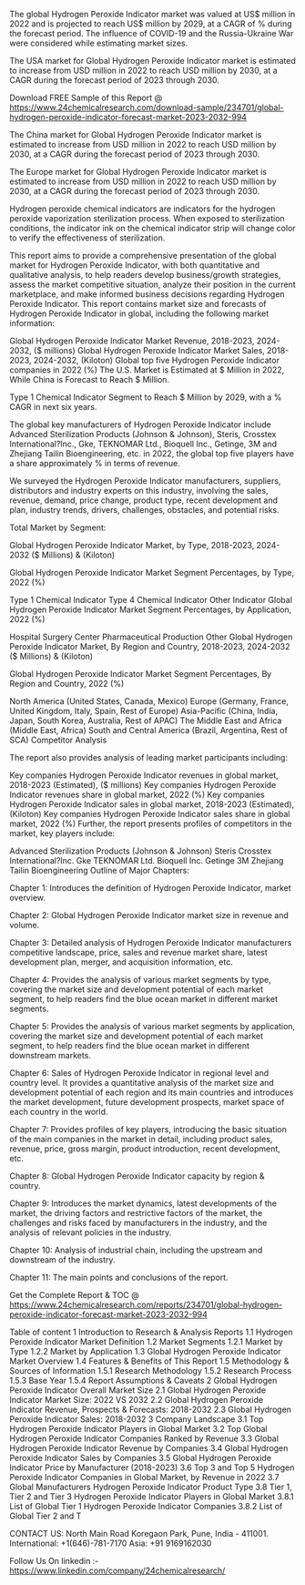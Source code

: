The global Hydrogen Peroxide Indicator market was valued at US$ million in 2022 and is projected to reach US$ million by 2029, at a CAGR of % during the forecast period. The influence of COVID-19 and the Russia-Ukraine War were considered while estimating market sizes.

The USA market for Global Hydrogen Peroxide Indicator  market is estimated to increase from USD million in 2022 to reach USD million by 2030, at a CAGR during the forecast period of 2023 through 2030.

Download FREE Sample of this Report @ https://www.24chemicalresearch.com/download-sample/234701/global-hydrogen-peroxide-indicator-forecast-market-2023-2032-994

The China market for Global Hydrogen Peroxide Indicator market is estimated to increase from USD million in 2022 to reach USD million by 2030, at a CAGR during the forecast period of 2023 through 2030.

The Europe market for Global Hydrogen Peroxide Indicator  market is estimated to increase from USD million in 2022 to reach USD million by 2030, at a CAGR during the forecast period of 2023 through 2030.

Hydrogen peroxide chemical indicators are indicators for the hydrogen peroxide vaporization sterilization process. When exposed to sterilization conditions, the indicator ink on the chemical indicator strip will change color to verify the effectiveness of sterilization.

This report aims to provide a comprehensive presentation of the global market for Hydrogen Peroxide Indicator, with both quantitative and qualitative analysis, to help readers develop business/growth strategies, assess the market competitive situation, analyze their position in the current marketplace, and make informed business decisions regarding Hydrogen Peroxide Indicator. This report contains market size and forecasts of Hydrogen Peroxide Indicator in global, including the following market information:

Global Hydrogen Peroxide Indicator Market Revenue, 2018-2023, 2024-2032, ($ millions)
Global Hydrogen Peroxide Indicator Market Sales, 2018-2023, 2024-2032, (Kiloton)
Global top five Hydrogen Peroxide Indicator companies in 2022 (%)
The U.S. Market is Estimated at $ Million in 2022, While China is Forecast to Reach $ Million.

Type 1 Chemical Indicator Segment to Reach $ Million by 2029, with a % CAGR in next six years.

The global key manufacturers of Hydrogen Peroxide Indicator include Advanced Sterilization Products (Johnson & Johnson), Steris, Crosstex International?Inc., Gke, TEKNOMAR Ltd., Bioquell Inc., Getinge, 3M and Zhejiang Tailin Bioengineering, etc. in 2022, the global top five players have a share approximately % in terms of revenue.

We surveyed the Hydrogen Peroxide Indicator manufacturers, suppliers, distributors and industry experts on this industry, involving the sales, revenue, demand, price change, product type, recent development and plan, industry trends, drivers, challenges, obstacles, and potential risks.

Total Market by Segment:

Global Hydrogen Peroxide Indicator Market, by Type, 2018-2023, 2024-2032 ($ Millions) & (Kiloton)

Global Hydrogen Peroxide Indicator Market Segment Percentages, by Type, 2022 (%)

Type 1 Chemical Indicator
Type 4 Chemical Indicator
Other Indicator
Global Hydrogen Peroxide Indicator Market Segment Percentages, by Application, 2022 (%)

Hospital
Surgery Center
Pharmaceutical Production
Other
Global Hydrogen Peroxide Indicator Market, By Region and Country, 2018-2023, 2024-2032 ($ Millions) & (Kiloton)

Global Hydrogen Peroxide Indicator Market Segment Percentages, By Region and Country, 2022 (%)

North America (United States, Canada, Mexico)
Europe (Germany, France, United Kingdom, Italy, Spain, Rest of Europe)
Asia-Pacific (China, India, Japan, South Korea, Australia, Rest of APAC)
The Middle East and Africa (Middle East, Africa)
South and Central America (Brazil, Argentina, Rest of SCA)
Competitor Analysis

The report also provides analysis of leading market participants including:

Key companies Hydrogen Peroxide Indicator revenues in global market, 2018-2023 (Estimated), ($ millions)
Key companies Hydrogen Peroxide Indicator revenues share in global market, 2022 (%)
Key companies Hydrogen Peroxide Indicator sales in global market, 2018-2023 (Estimated), (Kiloton)
Key companies Hydrogen Peroxide Indicator sales share in global market, 2022 (%)
Further, the report presents profiles of competitors in the market, key players include:

Advanced Sterilization Products (Johnson & Johnson)
Steris
Crosstex International?Inc.
Gke
TEKNOMAR Ltd.
Bioquell Inc.
Getinge
3M
Zhejiang Tailin Bioengineering
Outline of Major Chapters:

Chapter 1: Introduces the definition of Hydrogen Peroxide Indicator, market overview.

Chapter 2: Global Hydrogen Peroxide Indicator market size in revenue and volume.

Chapter 3: Detailed analysis of Hydrogen Peroxide Indicator manufacturers competitive landscape, price, sales and revenue market share, latest development plan, merger, and acquisition information, etc.

Chapter 4: Provides the analysis of various market segments by type, covering the market size and development potential of each market segment, to help readers find the blue ocean market in different market segments.

Chapter 5: Provides the analysis of various market segments by application, covering the market size and development potential of each market segment, to help readers find the blue ocean market in different downstream markets.

Chapter 6: Sales of Hydrogen Peroxide Indicator in regional level and country level. It provides a quantitative analysis of the market size and development potential of each region and its main countries and introduces the market development, future development prospects, market space of each country in the world.

Chapter 7: Provides profiles of key players, introducing the basic situation of the main companies in the market in detail, including product sales, revenue, price, gross margin, product introduction, recent development, etc.

Chapter 8: Global Hydrogen Peroxide Indicator capacity by region & country.

Chapter 9: Introduces the market dynamics, latest developments of the market, the driving factors and restrictive factors of the market, the challenges and risks faced by manufacturers in the industry, and the analysis of relevant policies in the industry.

Chapter 10: Analysis of industrial chain, including the upstream and downstream of the industry.

Chapter 11: The main points and conclusions of the report.

Get the Complete Report & TOC @ https://www.24chemicalresearch.com/reports/234701/global-hydrogen-peroxide-indicator-forecast-market-2023-2032-994

Table of content
1 Introduction to Research & Analysis Reports
1.1 Hydrogen Peroxide Indicator Market Definition
1.2 Market Segments
1.2.1 Market by Type
1.2.2 Market by Application
1.3 Global Hydrogen Peroxide Indicator Market Overview
1.4 Features & Benefits of This Report
1.5 Methodology & Sources of Information
1.5.1 Research Methodology
1.5.2 Research Process
1.5.3 Base Year
1.5.4 Report Assumptions & Caveats
2 Global Hydrogen Peroxide Indicator Overall Market Size
2.1 Global Hydrogen Peroxide Indicator Market Size: 2022 VS 2032
2.2 Global Hydrogen Peroxide Indicator Revenue, Prospects & Forecasts: 2018-2032
2.3 Global Hydrogen Peroxide Indicator Sales: 2018-2032
3 Company Landscape
3.1 Top Hydrogen Peroxide Indicator Players in Global Market
3.2 Top Global Hydrogen Peroxide Indicator Companies Ranked by Revenue
3.3 Global Hydrogen Peroxide Indicator Revenue by Companies
3.4 Global Hydrogen Peroxide Indicator Sales by Companies
3.5 Global Hydrogen Peroxide Indicator Price by Manufacturer (2018-2023)
3.6 Top 3 and Top 5 Hydrogen Peroxide Indicator Companies in Global Market, by Revenue in 2022
3.7 Global Manufacturers Hydrogen Peroxide Indicator Product Type
3.8 Tier 1, Tier 2 and Tier 3 Hydrogen Peroxide Indicator Players in Global Market
3.8.1 List of Global Tier 1 Hydrogen Peroxide Indicator Companies
3.8.2 List of Global Tier 2 and T

CONTACT US:
North Main Road Koregaon Park, Pune, India - 411001.
International: +1(646)-781-7170
Asia: +91 9169162030

Follow Us On linkedin :- https://www.linkedin.com/company/24chemicalresearch/
